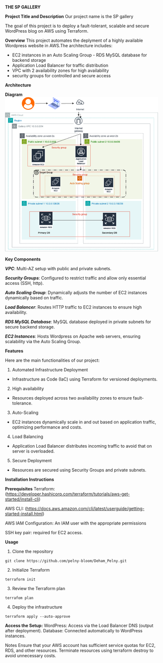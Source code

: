 **THE SP GALLERY**

**Project Title and Description**
Our project name is the SP gallery

The goal of this project is to deploy a fault-tolerant, scalable and secure WordPress blog on AWS using Terraform.

**Overview**
This project automates the deplyment of a highly available Wordpress website in AWS.The architecture includes:
- EC2 instances in an Auto Scaling Group - RDS MySQL database for backend storage
- Application Load Balancer for traffic distribution
- VPC with 2 availability zones for high availability
- security groups for controlled and secure access 

**Architecture**

**Diagram**
![](Capstone_Architecture.drawio.png)

**Key Components**

***VPC***:
Multi-AZ setup with public and private subnets.

***Security Groups***:
Configured to restrict traffic and allow only essential access (SSH, http).

***Auto Scaling Group***:
Dynamically adjusts the number of EC2 instances dynamically based on traffic.

***Load Balancer***:
Routes HTTP traffic to EC2 instances to ensure high availability.

***RDS MySQL Database***:
MySQL database deployed in private subnets for secure backend storage. 

***EC2 Instances***:
Hosts Wordpress on Apache web servers, ensuring scalability via the Auto Scaling Group. 

**Features**

Here are the main functionalities of our project:

1. Automated Infrastructure Deployment
- Infrastructure as Code (IaC) using Terraform for versioned deployments. 

2. High availability
- Resources deployed across two availability zones to ensure fault-tolerance.

3. Auto-Scaling
- EC2 instances dynamically scale in and out based on application traffic, optimizing performance and costs. 

4. Load Balancing
- Application Load Balancer distributes incoming traffic to avoid that on server is overloaded. 

5. Secure Deployment
- Resources are secured using Security Groups and private subnets. 

**Installation Instructions**

**Prerequisites**
Terraform: (https://developer.hashicorp.com/terraform/tutorials/aws-get-started/install-cli)

AWS CLI: (https://docs.aws.amazon.com/cli/latest/userguide/getting-started-install.html)

AWS IAM Configuration: An IAM user with the appropriate permissions

SSH key pair: required for EC2 access.


**Usage**
1. Clone the repository
```
git clone https://github.com/pelny-bloom/Deham_Pelny.git
```
2. Initialize Terraform
```
terraform init
````
3. Review the Terraform plan
```
terrafom plan
```
4. Deploy the infrastructure
```
terraform apply --auto-approve
```


**Access the Setup:**
WordPress:
                Access via the Load Balancer DNS (output after deployment).
Database:
                Connected automatically to WordPress instances.

Notes
Ensure that your AWS account has sufficient service quotas for EC2, RDS, and other resources.
Terminate resources using terraform destroy to avoid unnecessary costs.